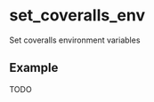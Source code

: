 set_coveralls_env
===========================

Set coveralls environment variables


Example
--------

TODO
